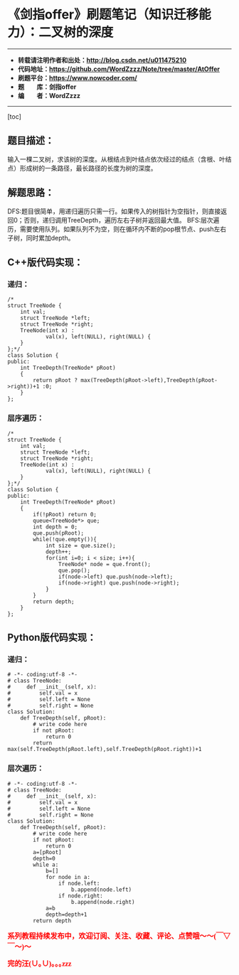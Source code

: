 # 《剑指offer》刷题笔记（知识迁移能力）：二叉树的深度

----------

- **转载请注明作者和出处：http://blog.csdn.net/u011475210**
- **代码地址：https://github.com/WordZzzz/Note/tree/master/AtOffer**
- **刷题平台：https://www.nowcoder.com/**
- **题&emsp;&emsp;库：剑指offer**
- **编&emsp;&emsp;者：WordZzzz**

----------

[toc]

## 题目描述：
输入一棵二叉树，求该树的深度。从根结点到叶结点依次经过的结点（含根、叶结点）形成树的一条路径，最长路径的长度为树的深度。

## 解题思路：
DFS:题目很简单，用递归遍历只需一行。如果传入的树指针为空指针，则直接返回0；否则，递归调用TreeDepth，遍历左右子树并返回最大值。
BFS:层次遍历，需要使用队列。如果队列不为空，则在循环内不断的pop根节点、push左右子树，同时累加depth。

## C++版代码实现：
### 递归：
```
/*
struct TreeNode {
	int val;
	struct TreeNode *left;
	struct TreeNode *right;
	TreeNode(int x) :
			val(x), left(NULL), right(NULL) {
	}
};*/
class Solution {
public:
    int TreeDepth(TreeNode* pRoot)
    {
        return pRoot ? max(TreeDepth(pRoot->left),TreeDepth(pRoot->right))+1 :0;
    }
};
```
### 层序遍历：
```
/*
struct TreeNode {
	int val;
	struct TreeNode *left;
	struct TreeNode *right;
	TreeNode(int x) :
			val(x), left(NULL), right(NULL) {
	}
};*/
class Solution {
public:
    int TreeDepth(TreeNode* pRoot)
    {
        if(!pRoot) return 0;
        queue<TreeNode*> que;
        int depth = 0;
        que.push(pRoot);
        while(!que.empty()){
            int size = que.size();
            depth++;
            for(int i=0; i < size; i++){
                TreeNode* node = que.front();
                que.pop();
                if(node->left) que.push(node->left);
                if(node->right) que.push(node->right);
            }
        }
        return depth;
    }
};
```

## Python版代码实现：
### 递归：
```
# -*- coding:utf-8 -*-
# class TreeNode:
#     def __init__(self, x):
#         self.val = x
#         self.left = None
#         self.right = None
class Solution:
    def TreeDepth(self, pRoot):
        # write code here
        if not pRoot:
            return 0
        return max(self.TreeDepth(pRoot.left),self.TreeDepth(pRoot.right))+1
```
### 层次遍历：
```
# -*- coding:utf-8 -*-
# class TreeNode:
#     def __init__(self, x):
#         self.val = x
#         self.left = None
#         self.right = None
class Solution:
    def TreeDepth(self, pRoot):
        # write code here
        if not pRoot:
            return 0
        a=[pRoot]
        depth=0
        while a:
            b=[]
            for node in a:
                if node.left:
                    b.append(node.left)
                if node.right:
                    b.append(node.right)
            a=b
            depth=depth+1
        return depth
```

**<font color="red" size=3 face="仿宋">系列教程持续发布中，欢迎订阅、关注、收藏、评论、点赞哦～～(￣▽￣～)～</font>**

**<font color="red" size=3 face="仿宋">完的汪(∪｡∪)｡｡｡zzz</font>**
